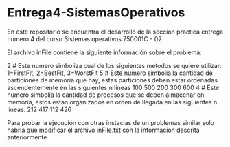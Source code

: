 # Entrega4-SistemasOperativos

En este repositorio se encuentra el desarrollo de la sección practica entrega numero 4 del curso Sistemas operativos 750001C - 02

El archivo inFile contiene la siguiente información sobre el problema:

2 # Este numero simboliza cual de los siguientes metodos se quiere utilizar: 1=FirstFit, 2=BestFit, 3=WorstFit
5 # Este numero simbolia la cantidad de particiones de memoria que hay, estas particiones deben estar ordenadas ascendentemente en las siguientes n lineas
100
500
200
300
600
4 #  Este numero simbolia la cantidad de procesos que se deben almacenar en memoria, estos estan organizados en orden de llegada en las siguientes n lineas.
212
417
112
426

Para probar la ejecución con otras instacias de un problemas similar solo habria que modificar el archivo inFile.txt con la información descrita anteriormente
